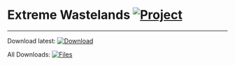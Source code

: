 # Extreme Wastelands [![Project](http://cf.way2muchnoise.eu/full_0_downloads.svg)](https://minecraft.curseforge.com/projects/0)

---

Download latest:
[![Download](https://curse.nikky.moe/api/img/0?logo)](https://curse.nikky.moe/api/url/0)

All Downloads:
[![Files](https://curse.nikky.moe/api/img/0/files?logo)](https://minecraft.curseforge.com/projects/0/files)
